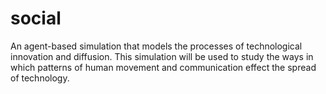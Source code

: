 social
======

An agent-based simulation that models the processes of technological innovation and diffusion. This simulation will be used to study the ways in which patterns of human movement and communication effect the spread of technology.
